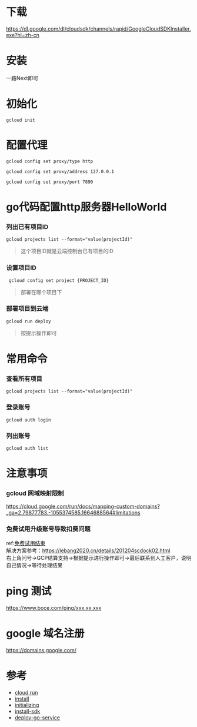 # 下载
https://dl.google.com/dl/cloudsdk/channels/rapid/GoogleCloudSDKInstaller.exe?hl=zh-cn
# 安装
一路Next即可
# 初始化
```
gcloud init
```
# 配置代理
```
gcloud config set proxy/type http

gcloud config set proxy/address 127.0.0.1

gcloud config set proxy/port 7890
```

# go代码配置http服务器HelloWorld
### 列出已有项目ID
```
gcloud projects list --format="value(projectId)"
```
> 这个项目ID就是云端控制台已有项目的ID
### 设置项目ID
```
 gcloud config set project {PROJECT_ID}
```
> 部署在哪个项目下
### 部署项目到云端
```
gcloud run deploy
```
> 按提示操作即可
# 常用命令
### 查看所有项目
```
gcloud projects list --format="value(projectId)"
```
### 登录账号
```
gcloud auth login
```
### 列出账号
```
gcloud auth list
```
# 注意事项
### gcloud 网域映射限制
https://cloud.google.com/run/docs/mapping-custom-domains?_ga=2.79877783.-1055374585.1664688564#limitations
### 免费试用升级账号导致扣费问题
ref:[免费试用结束](https://cloud.google.com/free/docs/free-cloud-features?hl=zh-CN#end)  
解决方案参考：https://lebang2020.cn/details/201204scdock02.html  
右上角问号->GCP结算支持->根据提示进行操作即可->最后联系到人工客户，说明自己情况->等待处理结果  

# ping 测试
https://www.boce.com/ping/xxx.xx.xxx
# google 域名注册
https://domains.google.com/
# 参考
- [cloud run](https://cloud.google.com/run?hl=zh-cn)
- [install](https://cloud.google.com/sdk/docs/install?hl=zh-cn)
- [initializing](https://cloud.google.com/sdk/docs/initializing?hl=zh-cn)
- [install-sdk](https://cloud.google.com/sdk/docs/install-sdk?hl=zh-cn)
- [deploy-go-service](https://cloud.google.com/run/docs/quickstarts/build-and-deploy/deploy-go-service?hl=zh-cn)
